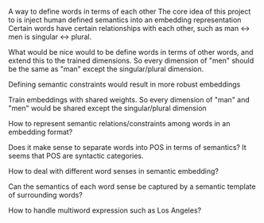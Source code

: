A way to define words in terms of each other
The core idea of this project to is inject human defined semantics into an embedding representation
Certain words have certain relationships with each other, such as man <-> men is singular <-> plural.

What would be nice would to be define words in terms of other words, and extend this to the trained dimensions.
So every dimension of "men" should be the same as "man" except the singular/plural dimension.

Defining semantic constraints would result in more robust embeddings

Train embeddings with shared weights. So every dimension of "man" and "men" would be shared except the singular/plural dimension

How to represent semantic relations/constraints among words in an embedding format?


Does it make sense to separate words into POS in terms of semantics? It seems that POS are syntactic categories.

How to deal with different word senses in semantic embedding?

Can the semantics of each word sense be captured by a semantic template of surrounding words?

How to handle multiword expression such as Los Angeles?